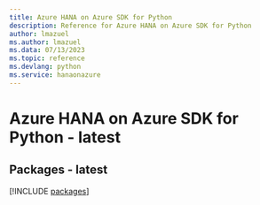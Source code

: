 ```yaml
---
title: Azure HANA on Azure SDK for Python
description: Reference for Azure HANA on Azure SDK for Python
author: lmazuel
ms.author: lmazuel
ms.data: 07/13/2023
ms.topic: reference
ms.devlang: python
ms.service: hanaonazure
---
```

# Azure HANA on Azure SDK for Python - latest
## Packages - latest
[!INCLUDE [packages](hana-on-azure-index.md)]